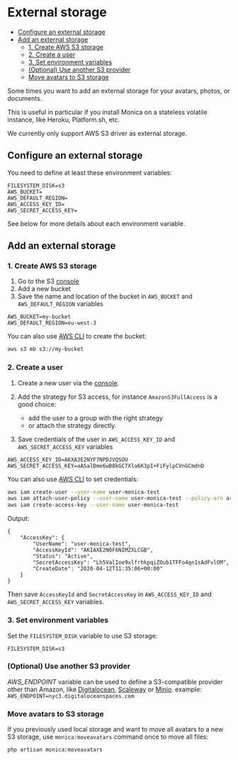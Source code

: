 # External storage <!-- omit in toc -->

- [Configure an external storage](#configure-an-external-storage)
- [Add an external storage](#add-an-external-storage)
  - [1. Create AWS S3 storage](#1-create-aws-s3-storage)
  - [2. Create a user](#2-create-a-user)
  - [3. Set environment variables](#3-set-environment-variables)
  - [(Optional) Use another S3 provider](#optional-use-another-s3-provider)
  - [Move avatars to S3 storage](#move-avatars-to-s3-storage)


Some times you want to add an external storage for your avatars, photos, or documents.

This is useful in particular if you install Monica on a stateless volatile instance, like Heroku, Platform.sh, etc.

We currently only support AWS S3 driver as external storage.


## Configure an external storage

You need to define at least these environment variables:

```
FILESYSTEM_DISK=s3
AWS_BUCKET=
AWS_DEFAULT_REGION=
AWS_ACCESS_KEY_ID=
AWS_SECRET_ACCESS_KEY=
```

See below for more details about each environment variable.


## Add an external storage

### 1. Create AWS S3 storage

1. Go to the S3 [console](https://s3.console.aws.amazon.com/s3/home)
2. Add a new bucket
3. Save the name and location of the bucket in `AWS_BUCKET` and `AWS_DEFAULT_REGION` variables

```
AWS_BUCKET=my-bucket
AWS_DEFAULT_REGION=eu-west-3
```

You can also use [AWS CLI](https://docs.aws.amazon.com/cli/index.html) to create the bucket:
```sh
aws s3 mb s3://my-bucket
```

### 2. Create a user

1. Create a new user via the [console](https://console.aws.amazon.com/iam/home#/users).
2. Add the strategy for S3 access, for instance `AmazonS3FullAccess` is a good choice:
   - add the user to a group with the right strategy
   - or attach the strategy directly.

3. Save credentials of the user in `AWS_ACCESS_KEY_ID` and `AWS_SECRET_ACCESS_KEY` variables

```
AWS_ACCESS_KEY_ID=AKXA3E2NYF7NPDJVQSOU
AWS_SECRET_ACCESS_KEY=aASalDme6wB8kGC7Xla6K3pI+FiFylpCVnGCmdnD
```

You can also use [AWS CLI](https://docs.aws.amazon.com/cli/index.html) to set credentials:
```sh
aws iam create-user --user-name user-monica-test
aws iam attach-user-policy --user-name user-monica-test --policy-arn arn:aws:iam::aws:policy/AmazonS3FullAccess
aws iam create-access-key --user-name user-monica-test
```
Output:
```
{
    "AccessKey": {
        "UserName": "user-monica-test",
        "AccessKeyId": "AKIAXE2N0F6NIMZXLCGB",
        "Status": "Active",
        "SecretAccessKey": "Lh5ValIoe9xlfrhkpqiZOub1TFFo4qn1sAdFvlOM",
        "CreateDate": "2020-04-12T11:35:06+00:00"
    }
}
```
Then save `AccessKeyId` and `SecretAccessKey` in `AWS_ACCESS_KEY_ID` and `AWS_SECRET_ACCESS_KEY` variables.

### 3. Set environment variables

Set the `FILESYSTEM_DISK` variable to use S3 storage:
```
FILESYSTEM_DISK=s3
```


### (Optional) Use another S3 provider

*AWS_ENDPOINT* variable can be used to define a S3-compatible provider other than Amazon, like [Digitalocean](https://www.digitalocean.com/products/spaces/), [Scaleway](https://www.scaleway.com) or [Minio](https://min.io/).
   example: `AWS_ENDPOINT=nyc3.digitaloceanspaces.com`


### Move avatars to S3 storage

If you previously used local storage and want to move all avatars to a new S3 storage, use `monica:moveavatars` command once to move all files:
```sh
php artisan monica:moveavatars
```
